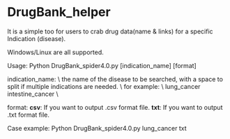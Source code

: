 # DrugBank_helper
It is a simple too for users to crab drug data(name &amp; links) for a specific Indication (disease).

Windows/Linux are all supported.

Usage:
Python DrugBank_spider4.0.py [indication_name] [format]

indication_name: \\
  the name of the disease to be searched, with a space to split if multiple indications are needed. \\
  for example: \\
  lung_cancer intestine_cancer \\

format:
**csv**:
  If you want to output .csv format file.
**txt**:
  If you want to output .txt format file.
  
Case example:
Python DrugBank_spider4.0.py lung_cancer txt
